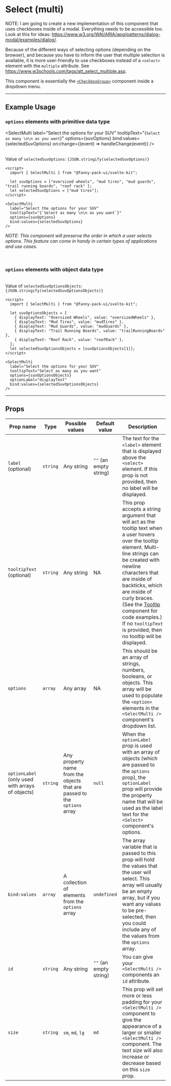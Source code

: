 <script lang="ts">
  import { SelectMulti } from "/src/components";

  let suvOptions = ["oversized wheels", "mud tires", "mud guards", "trail running boards", "roof rack"];
  let selectedSuvOptions = ["mud tires"];

  let suvOptionsObjects = [
    { displayText: "Oversized Wheels", value: "oversizedWheels" },
    { displayText: "Mud Tires", value: "mudTires" },
    { displayText: "Mud Guards", value: "mudGuards" },
    { displayText: "Trail Running Boards", value: "trailRunningBoards" },
    { displayText: "Roof Rack", value: "roofRack" },
  ];
  let selectedSuvOptionsObjects = [suvOptionsObjects[1]];

  function handleChange(event) {
    console.log("handleChange");
  }
</script>


# Select (multi)

NOTE: I am going to create a new implementation of this component that uses checkboxes inside of a modal. Everything needs to be accessible too. Look at this for ideas: https://www.w3.org/WAI/ARIA/apg/patterns/dialog-modal/examples/dialog/.

<!-- 
I need to study accessibility:
* https://developer.mozilla.org/en-US/docs/Web/Accessibility
* https://a11y-101.com/
-->


Because of the different ways of selecting options (depending on the browser), and because you have to inform the user that multiple selection is available, it is more user-friendly to use checkboxes instead of a `<select>` element with the `multiple` attribute. See https://www.w3schools.com/tags/att_select_multiple.asp.

This component is essentially the [`<CheckboxGroup>`](/docs/components/checkbox-group) component inside a dropdown menu.

---

## Example Usage

### `options` elements with primitive data type

<SelectMulti
  label="Select the options for your SUV"
  tooltipText="{`Select as many \n\n as you want`}"
  options={suvOptions}
  bind:values={selectedSuvOptions}
  on:change={(event) => handleChange(event)}
/>

<br>

<div>Value of <code>selectedSuvOptions</code>: <code>{JSON.stringify(selectedSuvOptions)}</code></div>

```svelte
<script>
  import { SelectMulti } from "@fanny-pack-ui/svelte-kit";

  let suvOptions = ["oversized wheels", "mud tires", "mud guards", "trail running boards", "roof rack" ];
  let selectedSuvOptions = ["mud tires"];
</script>

<SelectMulti
  label="Select the options for your SUV"
  tooltipText="{`Select as many \n\n as you want`}"
  options={suvOptions}
  bind:values={selectedSuvOptions}
/>
```

*NOTE: This component will preserve the order in which a user selects options. This feature can come in handy in certain types of applications and use cases.*

<br>

### `options` elements with object data type

<SelectMulti
  label="Select the options for your SUV"
  tooltipText="Select as many as you want"
  options={suvOptionsObjects}
  optionLabel="displayText"
  bind:values={selectedSuvOptionsObjects}
/>

<br>

<div>Value of <code>selectedSuvOptionsObjects</code>: <code>{JSON.stringify(selectedSuvOptionsObjects)}</code></div>

```svelte
<script>
  import { SelectMulti } from "@fanny-pack-ui/svelte-kit";

  let suvOptionsObjects = [
    { displayText: "Oversized Wheels", value: "oversizedWheels" },
    { displayText: "Mud Tires", value: "mudTires" },
    { displayText: "Mud Guards", value: "mudGuards" },
    { displayText: "Trail Running Boards", value: "trailRunningBoards" },
    { displayText: "Roof Rack", value: "roofRack" },
  ];
  let selectedSuvOptionsObjects = [suvOptionsObjects[1]];
</script>

<SelectMulti
  label="Select the options for your SUV"
  tooltipText="Select as many as you want"
  options={suvOptionsObjects}
  optionLabel="displayText"
  bind:values={selectedSuvOptionsObjects}
/>
```

---

## Props
| Prop name | Type | Possible values | Default value | Description |
| --------- | ---- | --------------- | ------------- | ----------- |
| `label`<br>(optional) | `string` | Any string | `""` (an empty string) | The text for the `<label>` element that is displayed above the `<select>` element. If this prop is not provided, then no label will be displayed. |
| `tooltipText` (optional) | `string` | Any string | NA | This prop accepts a string argument that will act as the tooltip text when a user hovers over the tooltip element. Multi-line strings can be created with newline characters that are inside of backticks, which are inside of curly braces. (See the [Tooltip](/docs/components/tooltip) component for code examples.) If no `tooltipText` is provided, then no tooltip will be displayed. |
| `options` | `array` | Any array | NA | This should be an array of strings, numbers, booleans, or objects. This array will be used to populate the `<option>` elements in the `<SelectMulti />` component's dropdown list. |
| `optionLabel` (only used with arrays of objects) | `string` | Any property name from the objects that are passed to the `options` array | `null` | When the `optionLabel` prop is used with an array of objects (which are passed to the `options` prop), the `optionLabel` prop will provide the property name that will be used as the label text for the `<Select>` component's options. |
| `bind:values` | `array` | A collection of elements from the `options` array | `undefined` | The array variable that is passed to this prop will hold the values that the user will select. This array will usually be an empty array, but if you want any values to be pre-selected, then you could include any of the values from the `options` array. |
| `id` | `string` | Any string | `""` (an empty string) | You can give your `<SelectMulti />` components an `id` attribute. |
| `size` | `string` | `sm`, `md`, `lg` | `md` | This prop will set more or less padding for your `<SelectMulti />` component to give the appearance of a larger or smaller `<SelectMulti />` component. The text size will also increase or decrease based on this `size` prop. |

<!-- ---

## Event Forwarding
| Event | Description |
| ----- | ----------- |
| `on:change` | This component forwards the `change` event, so you can call an event handler when a user selects a value in the `<Select />` component. | -->
